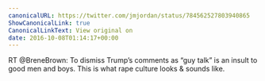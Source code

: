 ```yaml
---
canonicalURL: https://twitter.com/jmjordan/status/784562527803940865
ShowCanonicalLink: true
CanonicalLinkText: View original on
date: 2016-10-08T01:14:17+00:00
---
```

RT @BreneBrown: To dismiss Trump’s comments as “guy talk” is an insult to good men and boys. This is what rape culture looks &amp; sounds like.